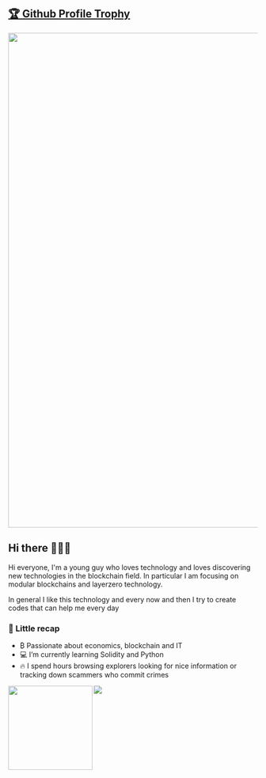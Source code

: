 <a href="https://github.com/JohnnWi/github-profile-trophy"><h2>🏆 Github Profile Trophy</h2></a>
<a href="https://github.com/JohnnWi/github-profile-trophy">
  <img width=1000 src="https://github-profile-trophy.vercel.app/?username=JohnnWi&column=10&theme=gruvbox&no-frame=true"/>
</a>

## Hi there 👋🇮🇹
Hi everyone, I'm a young guy who loves technology and loves discovering new technologies in the blockchain field. In particular I am focusing on modular blockchains and layerzero technology.

In general I like this technology and every now and then I try to create codes that can help me every day

### 🌱 Little recap 
- ₿ Passionate about economics, blockchain and IT
- 💻 I’m currently learning Solidity and Python
- 🔥 I spend hours browsing explorers looking for nice information or tracking down scammers who commit crimes

<div>
  <img height="170" align="left" src="[![Anurag's GitHub stats](https://github-readme-stats.vercel.app/api?username=JohnnWi)](https://github.com/JohnnWi/github-readme-stats)" />
  <img src="https://github-readme-stats.vercel.app/api/top-langs/?username=JohnnWi&layout=compact" />
</div>
